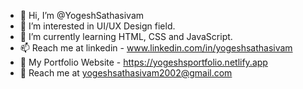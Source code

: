- 👋 Hi, I’m @YogeshSathasivam
- 👀 I’m interested in UI/UX Design field.
- 🌱 I’m currently learning HTML, CSS and JavaScript.
- 📫 Reach me at linkedin - www.linkedin.com/in/yogeshsathasivam
- 🔗 My Portfolio Website - https://yogeshsportfolio.netlify.app
- 📧 Reach me at yogeshsathasivam2002@gmail.com

<!---
YogeshSathasivam/YogeshSathasivam is a ✨ special ✨ repository because its `README.md` (this file) appears on your GitHub profile.
You can click the Preview link to take a look at your changes.
--->
